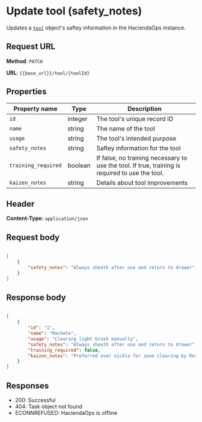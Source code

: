 # Update tool (safety_notes)

Updates a [`tool`](tool.md) object's saftey information in the HaciendaOps instance.

## Request URL

**Method**: `PATCH`

**URL**: `{{base_url}}/tool/{toolId}`

## Properties

| Property name | Type | Description |
| ------------- | ----------- | ----------- |
| `id` | integer | The tool's unique record ID |
| `name` | string | The name of the tool |
| `usage` | string | The tool's intended purpose |
| `safety_notes` | string | Saftey information for the tool |
| `training_required` | boolean | If false, no training necessary to use the tool. If true, training is required to use the tool. |
| `kaizen_notes` | string | Details about tool improvements |

## Header

**Content-Type:** `application/json`

## Request body

```json

[
    {
        "safety_notes": "Always sheath after use and return to drawer",
    }
]
```

## Response body

```json

[
    {
        "id": "1",
        "name": "Machete",
        "usage": "Clearing light brush manually",
        "safety_notes": "Always sheath after use and return to drawer",
        "training_required": false,
        "kaizen_notes": "Preferred over sickle for zone clearing by Rosa"
    }
]
```

## Responses

* 200: Successful
* 404: Task object not found
* ECONNREFUSED: HaciendaOps is offline

